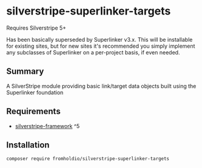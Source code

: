 # silverstripe-superlinker-targets

Requires Silverstripe 5+

Has been basically superseded by Superlinker v3.x. This will be installable for existing sites, but for new sites it's recommended you simply implement any subclasses of Superlinker on a per-project basis, if even needed.

## Summary

A SilverStripe module providing basic link/target data objects built using the Superlinker foundation

## Requirements

* [silverstripe-framework](https://github.com/silverstripe/silverstripe-framework) ^5

## Installation

`composer require fromholdio/silverstripe-superlinker-targets`
